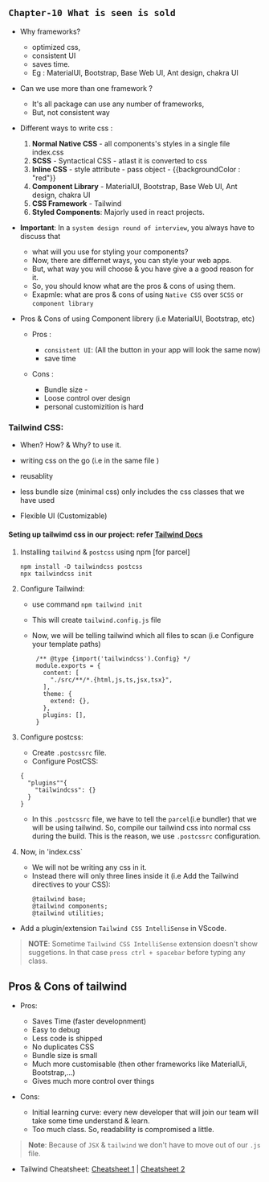 ## `Chapter-10 What is seen is sold`

- Why frameworks?

  - optimized css,
  - consistent UI
  - saves time.
  - Eg : MaterialUI, Bootstrap, Base Web UI, Ant design, chakra UI

- Can we use more than one framework ?

  - It's all package can use any number of frameworks,
  - But, not consistent way

- Different ways to write css :

  1. **Normal Native CSS** - all components's styles in a single file index.css
  2. **SCSS** - Syntactical CSS - atlast it is converted to css
  3. **Inline CSS** - style attribute - pass object - {{backgroundColor : "red"}}
  4. **Component Library** - MaterialUI, Bootstrap, Base Web UI, Ant design, chakra UI
  5. **CSS Framework** - Tailwind
  6. **Styled Components**: Majorly used in react projects.

- **Important**: In a `system design round of interview`, you always have to discuss that

  - what will you use for styling your components?
  - Now, there are differnet ways, you can style your web apps.
  - But, what way you will choose & you have give a a good reason for it.
  - So, you should know what are the pros & cons of using them.
  - Exapmle: what are pros & cons of using `Native CSS` over `SCSS` or `component library`

- Pros & Cons of using Component librery (i.e MaterialUI, Bootstrap, etc)

  - Pros :

    - `consistent UI`: (All the button in your app will look the same now)
    - save time

  - Cons :
    - Bundle size -
    - Loose control over design
    - personal customizition is hard

### Tailwind CSS:

- When? How? & Why? to use it.

- writing css on the go (i.e in the same file )
- reusablity
- less bundle size (minimal css) only includes the css classes that we have used
- Flexible UI (Customizable)

#### Seting up tailwimd css in our project: refer [Tailwind Docs](https://tailwindcss.com/docs/installation/framework-guides)

1. Installing `tailwind` & `postcss` using npm [for parcel]

   ```
   npm install -D tailwindcss postcss
   npx tailwindcss init
   ```

2. Configure Tailwind:

   - use command `npm tailwind init`
   - This will create `tailwind.config.js` file
   - Now, we will be telling tailwind which all files to scan (i.e Configure your template paths)

     ```
      /** @type {import('tailwindcss').Config} */
      module.exports = {
        content: [
          "./src/**/*.{html,js,ts,jsx,tsx}",
        ],
        theme: {
          extend: {},
        },
        plugins: [],
      }

     ```

3. Configure postcss:
   - Create `.postcssrc` file.
   - Configure PostCSS:
   ```
   {
     "plugins""{
       "tailwindcss": {}
     }
   }
   ```
   - In this `.postcssrc` file, we have to tell the `parcel`(i.e bundler) that we will be using tailwind. So, compile our tailwind css into normal css during the build. This is the reason, we use `.postcssrc` configuration.
4. Now, in 'index.css`
   - We will not be writing any css in it.
   - Instead there will only three lines inside it (i.e Add the Tailwind directives to your CSS):
     ```
     @tailwind base;
     @tailwind components;
     @tailwind utilities;
     ```

- Add a plugin/extension `Tailwind CSS IntelliSense` in VScode.

> **NOTE**: Sometime `Tailwind CSS IntelliSense` extension doesn't show suggetions. In that case `press ctrl + spacebar` before typing any class.

## Pros & Cons of tailwind

- Pros:

  - Saves Time (faster developnment)
  - Easy to debug
  - Less code is shipped
  - No duplicates CSS
  - Bundle size is small
  - Much more customisable (then other frameworks like MaterialUi, Bootstrap,...)
  - Gives much more control over things

- Cons:
  - Initial learning curve: every new developer that will join our team will take some time understand & learn.
  - Too much class. So, readability is compromised a little.

> **Note**: Because of `JSX` & `tailwind` we don't have to move out of our `.js` file.

- Tailwind Cheatsheet: [Cheatsheet 1](https://nerdcave.com/tailwind-cheat-sheet) | [Cheatsheet 2](https://tailwindcomponents.com/cheatsheet/)
